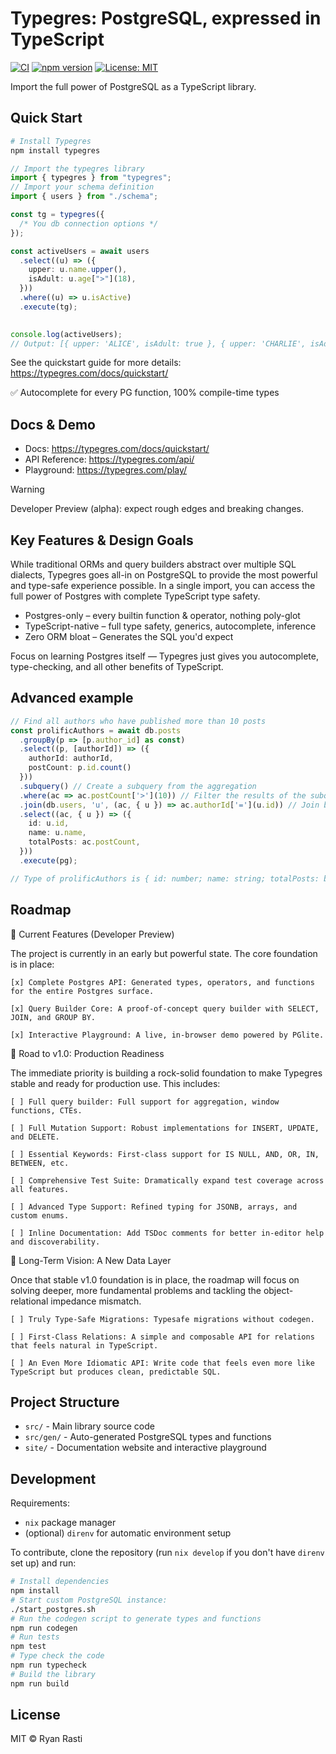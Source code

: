 # Typegres: PostgreSQL, expressed in TypeScript

[![CI](https://github.com/ryanrasti/typegres/actions/workflows/main.yml/badge.svg)](https://github.com/ryanrasti/typegres/actions/workflows/main.yml) [![npm version](https://img.shields.io/npm/v/typegres.svg)](https://www.npmjs.com/package/typegres) [![License: MIT](https://img.shields.io/badge/License-MIT-green.svg)](https://opensource.org/licenses/MIT)

Import the full power of PostgreSQL as a TypeScript library.

## Quick Start

```bash
# Install Typegres
npm install typegres
```

```typescript
// Import the typegres library
import { typegres } from "typegres";
// Import your schema definition
import { users } from "./schema";

const tg = typegres({
  /* You db connection options */
});

const activeUsers = await users
  .select((u) => ({
    upper: u.name.upper(),
    isAdult: u.age[">"](18),
  }))
  .where((u) => u.isActive)
  .execute(tg);
  

console.log(activeUsers);
// Output: [{ upper: 'ALICE', isAdult: true }, { upper: 'CHARLIE', isAdult: false }]
```

See the quickstart guide for more details: https://typegres.com/docs/quickstart/

✅ Autocomplete for every PG function, 100% compile-time types

## Docs & Demo

- Docs: https://typegres.com/docs/quickstart/
- API Reference: https://typegres.com/api/
- Playground: https://typegres.com/play/

> [!WARNING]
> Developer Preview (alpha): expect rough edges and breaking changes.

## Key Features & Design Goals

While traditional ORMs and query builders abstract over multiple SQL dialects, Typegres goes all-in on PostgreSQL to provide the most powerful and type-safe experience possible. In a single import, you can access the full power of Postgres with complete TypeScript type safety.

- Postgres-only – every builtin function & operator, nothing poly-glot
- TypeScript-native – full type safety, generics, autocomplete, inference
- Zero ORM bloat – Generates the SQL you'd expect

Focus on learning Postgres itself — Typegres just gives you autocomplete, type-checking, and all other benefits of TypeScript.

## Advanced example

```typescript
// Find all authors who have published more than 10 posts
const prolificAuthors = await db.posts
  .groupBy(p => [p.author_id] as const)
  .select((p, [authorId]) => ({
    authorId: authorId,
    postCount: p.id.count()
  }))
  .subquery() // Create a subquery from the aggregation
  .where(ac => ac.postCount['>'](10)) // Filter the results of the subquery
  .join(db.users, 'u', (ac, { u }) => ac.authorId['='](u.id)) // Join back to the users table
  .select((ac, { u }) => ({
    id: u.id,
    name: u.name,
    totalPosts: ac.postCount,
  }))
  .execute(pg);

// Type of prolificAuthors is { id: number; name: string; totalPosts: bigint }[]
```

## Roadmap

🧪 Current Features (Developer Preview)

The project is currently in an early but powerful state. The core foundation is in place:

    [x] Complete Postgres API: Generated types, operators, and functions for the entire Postgres surface.

    [x] Query Builder Core: A proof-of-concept query builder with SELECT, JOIN, and GROUP BY.

    [x] Interactive Playground: A live, in-browser demo powered by PGlite.

🚀 Road to v1.0: Production Readiness

The immediate priority is building a rock-solid foundation to make Typegres stable and ready for production use. This includes:

    [ ] Full query builder: Full support for aggregation, window functions, CTEs.

    [ ] Full Mutation Support: Robust implementations for INSERT, UPDATE, and DELETE.

    [ ] Essential Keywords: First-class support for IS NULL, AND, OR, IN, BETWEEN, etc.

    [ ] Comprehensive Test Suite: Dramatically expand test coverage across all features.

    [ ] Advanced Type Support: Refined typing for JSONB, arrays, and custom enums.

    [ ] Inline Documentation: Add TSDoc comments for better in-editor help and discoverability.

🔭 Long-Term Vision: A New Data Layer

Once that stable v1.0 foundation is in place, the roadmap will focus on solving deeper, more fundamental problems and tackling the object-relational impedance mismatch.

    [ ] Truly Type-Safe Migrations: Typesafe migrations without codegen.

    [ ] First-Class Relations: A simple and composable API for relations that feels natural in TypeScript.

    [ ] An Even More Idiomatic API: Write code that feels even more like TypeScript but produces clean, predictable SQL.

## Project Structure

- `src/` - Main library source code
- `src/gen/` - Auto-generated PostgreSQL types and functions
- `site/` - Documentation website and interactive playground

## Development

Requirements:

- `nix` package manager
- (optional) `direnv` for automatic environment setup

To contribute, clone the repository (run `nix develop` if you don't have `direnv` set up) and run:

```bash
# Install dependencies
npm install
# Start custom PostgreSQL instance:
./start_postgres.sh
# Run the codegen script to generate types and functions
npm run codegen
# Run tests
npm test
# Type check the code
npm run typecheck
# Build the library
npm run build
```

## License

MIT © Ryan Rasti
